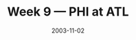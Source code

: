 ---
layout: game
title: Week 9 — PHI at ATL
season: 2003
game_id: 2003_09_PHI_ATL
week: 9
date: 2003-11-02
home_team: ATL
away_team: PHI
final_home: 
final_away: 
pbp_url: /assets/data/pbp/2003/2003_09_PHI_ATL.csv.gz
---